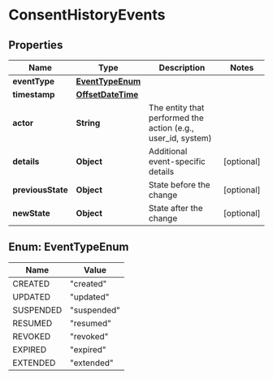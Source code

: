 # ConsentHistoryEvents

## Properties
Name | Type | Description | Notes
------------ | ------------- | ------------- | -------------
**eventType** | [**EventTypeEnum**](#EventTypeEnum) |  | 
**timestamp** | [**OffsetDateTime**](OffsetDateTime.md) |  | 
**actor** | **String** | The entity that performed the action (e.g., user_id, system) | 
**details** | **Object** | Additional event-specific details |  [optional]
**previousState** | **Object** | State before the change |  [optional]
**newState** | **Object** | State after the change |  [optional]

<a name="EventTypeEnum"></a>
## Enum: EventTypeEnum
Name | Value
---- | -----
CREATED | &quot;created&quot;
UPDATED | &quot;updated&quot;
SUSPENDED | &quot;suspended&quot;
RESUMED | &quot;resumed&quot;
REVOKED | &quot;revoked&quot;
EXPIRED | &quot;expired&quot;
EXTENDED | &quot;extended&quot;
